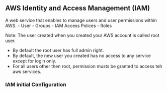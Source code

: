 



## AWS Identity and Access Management (IAM)

A web service that enables to manage users and user permissions within AWS.
    - User
    - Groups
    - IAM Access Polices
    - Roles
    
Note: The user created when you created your AWS account is called root user.

- By default the root user has full admin right.
- By default, the new user you created has no access to any service except for login only.
- For all users other then root, permission musts be granted to access teh aws services.


### IAM initial Configuration


